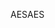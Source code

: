 <span data-ttu-id="286a5-101">AES</span><span class="sxs-lookup"><span data-stu-id="286a5-101">AES</span></span>